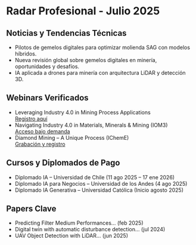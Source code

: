 # Radar Profesional - Julio 2025

## Noticias y Tendencias Técnicas
- Pilotos de gemelos digitales para optimizar molienda SAG con modelos híbridos.  
- Nueva revisión global sobre gemelos digitales en minería, oportunidades y desafíos.  
- IA aplicada a drones para minería con arquitectura LiDAR y detección 3D.

## Webinars Verificados
- Leveraging Industry 4.0 in Mining Process Applications  
  [Registro aquí](https://www.cpecn.com/features/free-webinar-leveraging-industry-4-0-in-mining-process-applications/)  
- Navigating Industry 4.0 in Materials, Minerals & Mining (IOM3)  
  [Acceso bajo demanda](https://www.iom3.org/events-awards/webinars.html)  
- Diamond Mining – A Unique Process (IChemE)  
  [Grabación y registro](https://www.icheme.org/knowledge-networks/communities/member-groups/new-zealand/events/01-05-2025-webinar-diamond-mining-a-unique-process/)

## Cursos y Diplomados de Pago
- Diplomado IA – Universidad de Chile (11 ago 2025 – 17 ene 2026)  
- Diplomado IA para Negocios – Universidad de los Andes (4 ago 2025)  
- Diplomado IA Generativa – Universidad Católica (Inicio agosto 2025)

## Papers Clave
- Predicting Filter Medium Performances… (feb 2025)  
- Digital twin with automatic disturbance detection… (jul 2024)  
- UAV Object Detection with LiDAR… (jun 2025)
